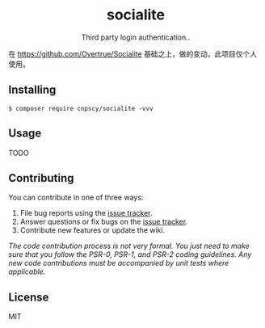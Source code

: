 <h1 align="center"> socialite </h1>

<p align="center"> Third party login authentication..</p>


在 <a href="https://github.com/Overtrue/Socialite">https://github.com/Overtrue/Socialite</a> 基础之上，做的变动，此项目仅个人使用。

## Installing

```shell
$ composer require cnpscy/socialite -vvv
```

## Usage

TODO

## Contributing

You can contribute in one of three ways:

1. File bug reports using the [issue tracker](https://github.com/cnpscy/socialite/issues).
2. Answer questions or fix bugs on the [issue tracker](https://github.com/cnpscy/socialite/issues).
3. Contribute new features or update the wiki.

_The code contribution process is not very formal. You just need to make sure that you follow the PSR-0, PSR-1, and PSR-2 coding guidelines. Any new code contributions must be accompanied by unit tests where applicable._

## License

MIT